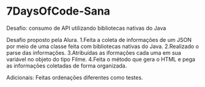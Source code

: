 # 7DaysOfCode-Sana
Desafio: consumo de API utilizando bibliotecas nativas do Java

Desafio proposto pela Alura.
1.Feita a coleta de informações de um JSON por meio de uma classe feita com bibliotecas nativas do Java.
2.Realizado o parse das informações.
3.Atribuídas as iformações cada uma em sua variável no objeto do tipo Filme.
4.Feita o método que gera o HTML e pega as informações coletadas de forma organizada.

Adicionais:
Feitas ordenações diferentes como testes.

